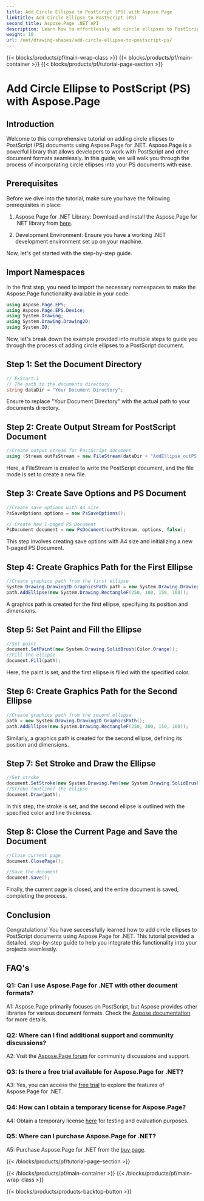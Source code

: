 ```yaml
---
title: Add Circle Ellipse to PostScript (PS) with Aspose.Page
linktitle: Add Circle Ellipse to PostScript (PS)
second_title: Aspose.Page .NET API
description: Learn how to effortlessly add circle ellipses to PostScript (PS) documents using Aspose.Page for .NET. Follow our step-by-step guide for seamless integration.
weight: 10
url: /net/drawing-shapes/add-circle-ellipse-to-postscript-ps/
---
```


{{< blocks/products/pf/main-wrap-class >}}
{{< blocks/products/pf/main-container >}}
{{< blocks/products/pf/tutorial-page-section >}}

# Add Circle Ellipse to PostScript (PS) with Aspose.Page

## Introduction

Welcome to this comprehensive tutorial on adding circle ellipses to PostScript (PS) documents using Aspose.Page for .NET. Aspose.Page is a powerful library that allows developers to work with PostScript and other document formats seamlessly. In this guide, we will walk you through the process of incorporating circle ellipses into your PS documents with ease.

## Prerequisites

Before we dive into the tutorial, make sure you have the following prerequisites in place:

1. Aspose.Page for .NET Library: Download and install the Aspose.Page for .NET library from [here](https://releases.aspose.com/page/net/).

2. Development Environment: Ensure you have a working .NET development environment set up on your machine.

Now, let's get started with the step-by-step guide.

## Import Namespaces

In the first step, you need to import the necessary namespaces to make the Aspose.Page functionality available in your code.

```csharp
using Aspose.Page.EPS;
using Aspose.Page.EPS.Device;
using System.Drawing;
using System.Drawing.Drawing2D;
using System.IO;
```

Now, let's break down the example provided into multiple steps to guide you through the process of adding circle ellipses to a PostScript document.

## Step 1: Set the Document Directory

```csharp
// ExStart:1
// The path to the documents directory.
string dataDir = "Your Document Directory";
```

Ensure to replace "Your Document Directory" with the actual path to your documents directory.

## Step 2: Create Output Stream for PostScript Document

```csharp
//Create output stream for PostScript document
using (Stream outPsStream = new FileStream(dataDir + "AddEllipse_outPS.ps", FileMode.Create))
```

Here, a FileStream is created to write the PostScript document, and the file mode is set to create a new file.

## Step 3: Create Save Options and PS Document

```csharp
//Create save options with A4 size
PsSaveOptions options = new PsSaveOptions();

// Create new 1-paged PS Document
PsDocument document = new PsDocument(outPsStream, options, false);
```

This step involves creating save options with A4 size and initializing a new 1-paged PS Document.

## Step 4: Create Graphics Path for the First Ellipse

```csharp
//Create graphics path from the first ellipse
System.Drawing.Drawing2D.GraphicsPath path = new System.Drawing.Drawing2D.GraphicsPath();
path.AddEllipse(new System.Drawing.RectangleF(250, 100, 150, 100));
```

A graphics path is created for the first ellipse, specifying its position and dimensions.

## Step 5: Set Paint and Fill the Ellipse

```csharp
//Set paint
document.SetPaint(new System.Drawing.SolidBrush(Color.Orange));
//Fill the ellipse
document.Fill(path);
```

Here, the paint is set, and the first ellipse is filled with the specified color.

## Step 6: Create Graphics Path for the Second Ellipse

```csharp
//Create graphics path from the second ellipse
path = new System.Drawing.Drawing2D.GraphicsPath();
path.AddEllipse(new System.Drawing.RectangleF(250, 300, 150, 100));
```

Similarly, a graphics path is created for the second ellipse, defining its position and dimensions.

## Step 7: Set Stroke and Draw the Ellipse

```csharp
//Set stroke
document.SetStroke(new System.Drawing.Pen(new System.Drawing.SolidBrush(Color.Red), 3));
//Stroke (outline) the ellipse
document.Draw(path);
```

In this step, the stroke is set, and the second ellipse is outlined with the specified color and line thickness.

## Step 8: Close the Current Page and Save the Document

```csharp
//Close current page
document.ClosePage();

//Save the document
document.Save();
```

Finally, the current page is closed, and the entire document is saved, completing the process.

## Conclusion

Congratulations! You have successfully learned how to add circle ellipses to PostScript documents using Aspose.Page for .NET. This tutorial provided a detailed, step-by-step guide to help you integrate this functionality into your projects seamlessly.

## FAQ's

### Q1: Can I use Aspose.Page for .NET with other document formats?

A1: Aspose.Page primarily focuses on PostScript, but Aspose provides other libraries for various document formats. Check the [Aspose documentation](https://reference.aspose.com/page/net/) for more details.

### Q2: Where can I find additional support and community discussions?

A2: Visit the [Aspose.Page forum](https://forum.aspose.com/c/page/39) for community discussions and support.

### Q3: Is there a free trial available for Aspose.Page for .NET?

A3: Yes, you can access the [free trial](https://releases.aspose.com/) to explore the features of Aspose.Page for .NET.

### Q4: How can I obtain a temporary license for Aspose.Page?

A4: Obtain a temporary license [here](https://purchase.aspose.com/temporary-license/) for testing and evaluation purposes.

### Q5: Where can I purchase Aspose.Page for .NET?

A5: Purchase Aspose.Page for .NET from the [buy page](https://purchase.aspose.com/buy).

{{< /blocks/products/pf/tutorial-page-section >}}

{{< /blocks/products/pf/main-container >}}
{{< /blocks/products/pf/main-wrap-class >}}

{{< blocks/products/products-backtop-button >}}
